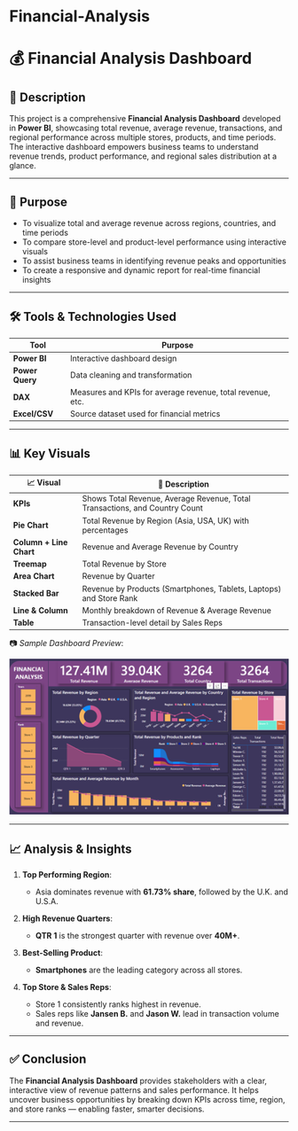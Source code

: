 # Financial-Analysis
# 💰 Financial Analysis Dashboard

## 📝 Description

This project is a comprehensive **Financial Analysis Dashboard** developed in **Power BI**, showcasing total revenue, average revenue, transactions, and regional performance across multiple stores, products, and time periods. The interactive dashboard empowers business teams to understand revenue trends, product performance, and regional sales distribution at a glance.

---

## 🎯 Purpose

- To visualize total and average revenue across regions, countries, and time periods
- To compare store-level and product-level performance using interactive visuals
- To assist business teams in identifying revenue peaks and opportunities
- To create a responsive and dynamic report for real-time financial insights

---

## 🛠️ Tools & Technologies Used

| Tool            | Purpose                                    |
|-----------------|--------------------------------------------|
| **Power BI**    | Interactive dashboard design               |
| **Power Query** | Data cleaning and transformation           |
| **DAX**         | Measures and KPIs for average revenue, total revenue, etc. |
| **Excel/CSV**   | Source dataset used for financial metrics  |

---

## 📊 Key Visuals

| 📈 Visual | 💬 Description |
|----------|----------------|
| **KPIs** | Shows Total Revenue, Average Revenue, Total Transactions, and Country Count |
| **Pie Chart** | Total Revenue by Region (Asia, USA, UK) with percentages |
| **Column + Line Chart** | Revenue and Average Revenue by Country |
| **Treemap** | Total Revenue by Store |
| **Area Chart** | Revenue by Quarter |
| **Stacked Bar** | Revenue by Products (Smartphones, Tablets, Laptops) and Store Rank |
| **Line & Column** | Monthly breakdown of Revenue & Average Revenue |
| **Table** | Transaction-level detail by Sales Reps |

📷 *Sample Dashboard Preview*:

![Dashboard Preview](Sanpshot_of_financial_analysis.png)

---

## 📈 Analysis & Insights

1. **Top Performing Region**:  
   - Asia dominates revenue with **61.73% share**, followed by the U.K. and U.S.A.

2. **High Revenue Quarters**:  
   - **QTR 1** is the strongest quarter with revenue over **40M+**.

3. **Best-Selling Product**:  
   - **Smartphones** are the leading category across all stores.

4. **Top Store & Sales Reps**:  
   - Store 1 consistently ranks highest in revenue.
   - Sales reps like **Jansen B.** and **Jason W.** lead in transaction volume and revenue.

---

## ✅ Conclusion

The **Financial Analysis Dashboard** provides stakeholders with a clear, interactive view of revenue patterns and sales performance. It helps uncover business opportunities by breaking down KPIs across time, region, and store ranks — enabling faster, smarter decisions.

---


